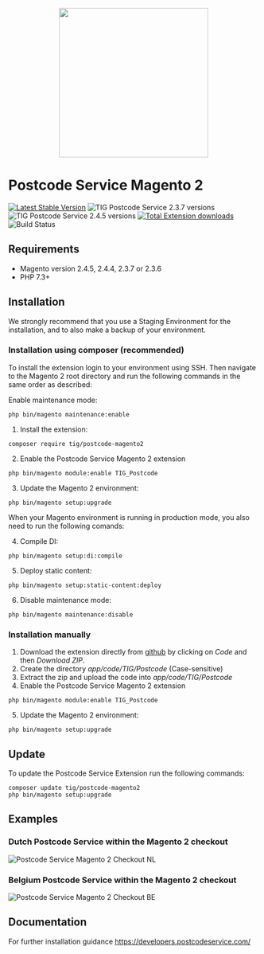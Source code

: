 <p align="center"><img src="https://postcodeservice.com/wp-content/uploads/2021/01/postcode-service-logo__Logo-color.svg" width="300px" /></p>

# Postcode Service Magento 2
[![Latest Stable Version](https://img.shields.io/github/v/release/tig-nl/postcode-magento2?style=for-the-badge&color=227cff)](https://github.com/tig-nl/postcode-magento2/releases/latest)
![TIG Postcode Service 2.3.7 versions](https://img.shields.io/badge/Tested%20with%20Magento-2.3.7-%2300cf00?style=for-the-badge)
![TIG Postcode Service 2.4.5 versions](https://img.shields.io/badge/Tested%20with%20Magento-2.4.5-%2300cf00?style=for-the-badge)
[![Total Extension downloads](https://img.shields.io/packagist/dt/tig/postcode-magento2?style=for-the-badge&color=227cff)](https://packagist.org/packages/tig-nl/postcode-magento2/stats)
![Build Status](https://img.shields.io/travis/tig-nl/postcode-magento2/master?style=for-the-badge)


## Requirements
- Magento version 2.4.5, 2.4.4, 2.3.7 or 2.3.6
- PHP 7.3+

## Installation
We strongly recommend that you use a Staging Environment for the installation, and to also make a backup of your environment.

### Installation using composer (recommended)
To install the extension login to your environment using SSH. Then navigate to the Magento 2 root directory and run the following commands in the same order as described:

Enable maintenance mode:
~~~~shell
php bin/magento maintenance:enable
~~~~

1. Install the extension:
~~~~shell
composer require tig/postcode-magento2
~~~~

2. Enable the Postcode Service Magento 2 extension
~~~~shell
php bin/magento module:enable TIG_Postcode
~~~~

3. Update the Magento 2 environment:
~~~~shell
php bin/magento setup:upgrade
~~~~

When your Magento environment is running in production mode, you also need to run the following comands:

4. Compile DI:
~~~~shell
php bin/magento setup:di:compile
~~~~

5. Deploy static content:
~~~~shell
php bin/magento setup:static-content:deploy
~~~~

6. Disable maintenance mode:
~~~~shell
php bin/magento maintenance:disable
~~~~

### Installation manually
1. Download the extension directly from [github](https://github.com/tig-nl/postcode-magento2) by clicking on *Code* and then *Download ZIP*.
2. Create the directory *app/code/TIG/Postcode* (Case-sensitive)
3. Extract the zip and upload the code into *app/code/TIG/Postcode*
4. Enable the Postcode Service Magento 2 extension
~~~~shell
php bin/magento module:enable TIG_Postcode
~~~~

5. Update the Magento 2 environment:
~~~~shell
php bin/magento setup:upgrade
~~~~

## Update
To update the Postcode Service Extension run the following commands:
~~~~shell
composer update tig/postcode-magento2
php bin/magento setup:upgrade
~~~~

## Examples

### Dutch Postcode Service within the Magento 2 checkout
![Postcode Service Magento 2 Checkout NL](https://postcodeservice.com/wp-content/uploads/2022/08/postcodeservice-magento-2-nl.gif "Postcode Service Magento 2 Checkout NL")

### Belgium Postcode Service within the Magento 2 checkout
![Postcode Service Magento 2 Checkout BE](https://postcodeservice.com/wp-content/uploads/2022/08/postcodeservice-magento-2-be.gif "Postcode Service Magento 2 Checkout NL")

## Documentation
For further installation guidance
https://developers.postcodeservice.com/

